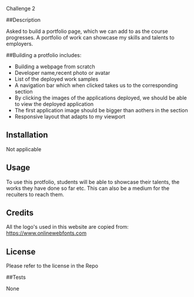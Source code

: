 Challenge 2

##Description

Asked to build a portfolio page, which we can add to as the course progresses. A portfolio of work can showcase my skills and talents to employers. 

##Building a protfolio includes: 

* Building a webpage from scratch
* Developer name,recent  photo or avatar
* List of the deployed work samples
* A navigation bar which when clicked takes us to the corresponding section
* By clicking the images of the applications deployed, we should be able to view the deployed application
* The first application image should be bigger than aothers in the section
* Responsive layout that adapts to my viewport

## Installation

Not applicable

## Usage

To use this protfolio, students will be able to showcase their talents, the works they have done so far etc. This can also be a medium for the recuiters to reach them.

## Credits

All the logo's used in this website are copied from: https://www.onlinewebfonts.com


## License

Please refer to the license in the Repo

##Tests

None
